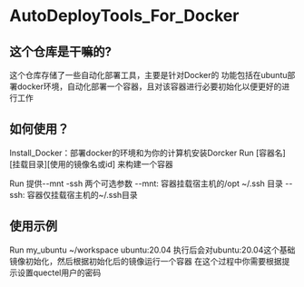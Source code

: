 # AutoDeployTools_For_Docker
## 这个仓库是干嘛的?
这个仓库存储了一些自动化部署工具，主要是针对Docker的
功能包括在ubuntu部署docker环境，自动化部署一个容器，且对该容器进行必要初始化以便更好的进行工作

## 如何使用？
Install_Docker：部署docker的环境和为你的计算机安装Dorcker
Run [容器名][挂载目录][使用的镜像名或id] 来构建一个容器

Run 提供--mnt -ssh 两个可选参数
--mnt: 容器挂载宿主机的/opt ~/.ssh 目录
--ssh: 容器仅挂载宿主机的~/.ssh目录

## 使用示例
Run my_ubuntu ~/workspace ubuntu:20.04
执行后会对ubuntu:20.04这个基础镜像初始化，然后根据初始化后的镜像运行一个容器
在这个过程中你需要根据提示设置quectel用户的密码
